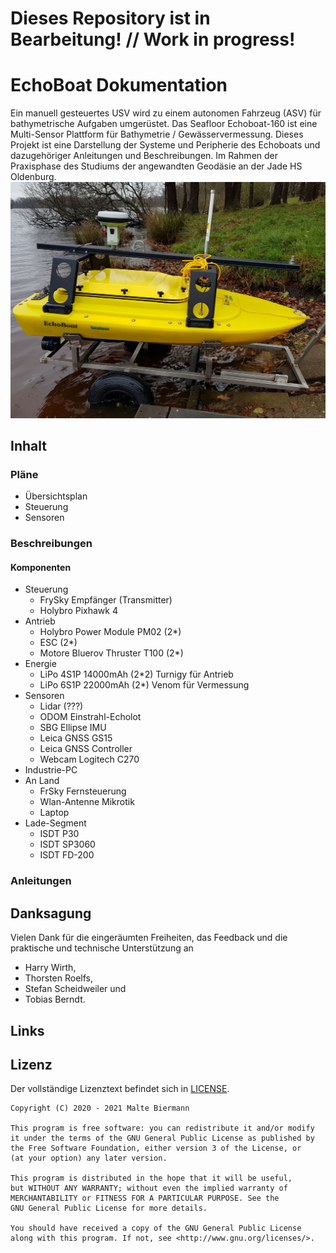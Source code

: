 Dieses Repository ist in Bearbeitung! // Work in progress!
===
# EchoBoat Dokumentation
Ein manuell gesteuertes USV wird zu einem autonomen Fahrzeug (ASV) für bathymetrische Aufgaben umgerüstet. Das Seafloor Echoboat-160 ist eine Multi-Sensor Plattform für Bathymetrie / Gewässervermessung. Dieses Projekt ist eine Darstellung der Systeme und Peripherie des Echoboats und dazugehöriger Anleitungen und Beschreibungen. Im Rahmen der Praxisphase des Studiums der angewandten Geodäsie an der Jade HS Oldenburg.
![Echoboat](./img/echoboat3.jpg)
## Inhalt
### Pläne
- Übersichtsplan
- Steuerung
- Sensoren
### Beschreibungen
#### Komponenten
- Steuerung
    - FrySky Empfänger (Transmitter)
    - Holybro Pixhawk 4
- Antrieb
    - Holybro Power Module PM02 (2*)
    - ESC (2*)
    - Motore Bluerov Thruster T100 (2*)
- Energie
    - LiPo 4S1P 14000mAh (2*2) Turnigy für Antrieb
    - LiPo 6S1P 22000mAh (2*) Venom für Vermessung
- Sensoren
    - Lidar (???)
    - ODOM Einstrahl-Echolot
    - SBG Ellipse IMU
    - Leica GNSS GS15
    - Leica GNSS Controller
    - Webcam Logitech C270
- Industrie-PC
- An Land
    - FrSky Fernsteuerung
    - Wlan-Antenne Mikrotik
    - Laptop
- Lade-Segment
    - ISDT P30
    - ISDT SP3060
    - ISDT FD-200

### Anleitungen
## Danksagung
Vielen Dank für die eingeräumten Freiheiten, das Feedback und die praktische und technische Unterstützung an 
- Harry Wirth,
- Thorsten Roelfs, 
- Stefan Scheidweiler und 
- Tobias Berndt. 

## Links
## Lizenz
Der vollständige Lizenztext befindet sich in [LICENSE][1].
```
Copyright (C) 2020 - 2021 Malte Biermann

This program is free software: you can redistribute it and/or modify
it under the terms of the GNU General Public License as published by
the Free Software Foundation, either version 3 of the License, or
(at your option) any later version.

This program is distributed in the hope that it will be useful,
but WITHOUT ANY WARRANTY; without even the implied warranty of
MERCHANTABILITY or FITNESS FOR A PARTICULAR PURPOSE. See the
GNU General Public License for more details.

You should have received a copy of the GNU General Public License
along with this program. If not, see <http://www.gnu.org/licenses/>.
```
[1]: https://github.com/MalteBiermann/EchoBoat/LICENSE